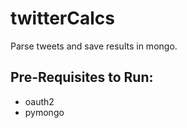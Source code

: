 twitterCalcs
============

Parse tweets and save results in mongo.

## Pre-Requisites to Run:

 * oauth2
 * pymongo
